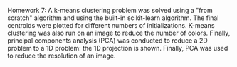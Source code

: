 Homework 7: A k-means clustering problem was solved using a "from scratch" algorithm and using the built-in scikit-learn algorithm. The final centroids were plotted for different numbers of initializations. K-means clustering was also run on an image to reduce the number of colors. Finally, principal components analysis (PCA) was conducted to reduce a 2D problem to a 1D problem: the 1D projection is shown. Finally, PCA was used to reduce the resolution of an image. 
